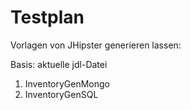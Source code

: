 Testplan
========

Vorlagen von JHipster generieren lassen:

Basis: aktuelle jdl-Datei

1. InventoryGenMongo
2. InventoryGenSQL